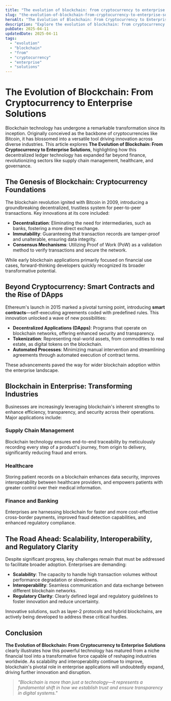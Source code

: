 ```yaml
---
title: "The evolution of blockchain: from cryptocurrency to enterprise solutions"
slug: "the-evolution-of-blockchain-from-cryptocurrency-to-enterprise-solutions"
heroAlt: "The Evolution of Blockchain: From Cryptocurrency to Enterprise Solutions visual cover image"
description: "Explore the evolution of blockchain: from cryptocurrency to enterprise solutions in this detailed guide, offering insights, strategies, and practical tips to enhance your understanding and application of the topic."
pubDate: 2025-04-11
updatedDate: 2025-04-11
tags:
  - "evolution"
  - "blockchain"
  - "from"
  - "cryptocurrency"
  - "enterprise"
  - "solutions"
---
```

# The Evolution of Blockchain: From Cryptocurrency to Enterprise Solutions

Blockchain technology has undergone a remarkable transformation since its inception. Originally conceived as the backbone of cryptocurrencies like Bitcoin, it has blossomed into a versatile tool driving innovation across diverse industries. This article explores **The Evolution of Blockchain: From Cryptocurrency to Enterprise Solutions**, highlighting how this decentralized ledger technology has expanded far beyond finance, revolutionizing sectors like supply chain management, healthcare, and governance.

## The Genesis of Blockchain: Cryptocurrency Foundations

The blockchain revolution ignited with Bitcoin in 2009, introducing a groundbreaking decentralized, trustless system for peer-to-peer transactions. Key innovations at its core included:

- **Decentralization**: Eliminating the need for intermediaries, such as banks, fostering a more direct exchange.
- **Immutability**: Guaranteeing that transaction records are tamper-proof and unalterable, ensuring data integrity.
- **Consensus Mechanisms**: Utilizing Proof of Work (PoW) as a validation method to verify transactions and secure the network.

While early blockchain applications primarily focused on financial use cases, forward-thinking developers quickly recognized its broader transformative potential.

## Beyond Cryptocurrency: Smart Contracts and the Rise of DApps

Ethereum's launch in 2015 marked a pivotal turning point, introducing **smart contracts**—self-executing agreements coded with predefined rules. This innovation unlocked a wave of new possibilities:

- **Decentralized Applications (DApps)**: Programs that operate on blockchain networks, offering enhanced security and transparency.
- **Tokenization**: Representing real-world assets, from commodities to real estate, as digital tokens on the blockchain.
- **Automated Processes**: Minimizing manual intervention and streamlining agreements through automated execution of contract terms.

These advancements paved the way for wider blockchain adoption within the enterprise landscape.

## Blockchain in Enterprise: Transforming Industries

Businesses are increasingly leveraging blockchain's inherent strengths to enhance efficiency, transparency, and security across their operations. Major applications include:

### Supply Chain Management
Blockchain technology ensures end-to-end traceability by meticulously recording every step of a product's journey, from origin to delivery, significantly reducing fraud and errors.

### Healthcare
Storing patient records on a blockchain enhances data security, improves interoperability between healthcare providers, and empowers patients with greater control over their medical information.

### Finance and Banking
Enterprises are harnessing blockchain for faster and more cost-effective cross-border payments, improved fraud detection capabilities, and enhanced regulatory compliance.

## The Road Ahead: Scalability, Interoperability, and Regulatory Clarity

Despite significant progress, key challenges remain that must be addressed to facilitate broader adoption. Enterprises are demanding:

- **Scalability**: The capacity to handle high transaction volumes without performance degradation or slowdowns.
- **Interoperability**: Seamless communication and data exchange between different blockchain networks.
- **Regulatory Clarity**: Clearly defined legal and regulatory guidelines to foster innovation and reduce uncertainty.

Innovative solutions, such as layer-2 protocols and hybrid blockchains, are actively being developed to address these critical hurdles.

## Conclusion

**The Evolution of Blockchain: From Cryptocurrency to Enterprise Solutions** clearly illustrates how this powerful technology has matured from a niche financial tool into a transformative force capable of reshaping industries worldwide. As scalability and interoperability continue to improve, blockchain's pivotal role in enterprise applications will undoubtedly expand, driving further innovation and disruption.

> *"Blockchain is more than just a technology—it represents a fundamental shift in how we establish trust and ensure transparency in digital systems."*